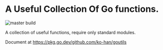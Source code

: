 # A Useful Collection Of Go functions.

![master build](https://github.com/ko-han/goutils/actions/workflows/go.yml/badge.svg?branch=master)

A collection of useful functions, require only standard modules.

Document at https://pkg.go.dev/github.com/ko-han/goutils

